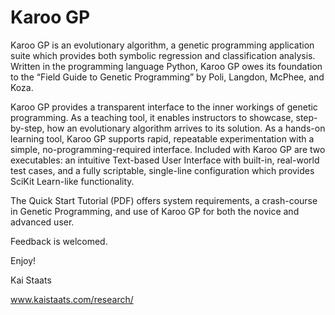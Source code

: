 # Karoo GP

Karoo GP is an evolutionary algorithm, a genetic programming application suite which provides both symbolic regression and classification analysis. Written in the programming language Python, Karoo GP owes its foundation to the “Field Guide to Genetic Programming” by Poli, Langdon, McPhee, and Koza.

Karoo GP provides a transparent interface to the inner workings of genetic programming. As a teaching tool, it enables instructors to showcase, step-by-step, how an evolutionary algorithm arrives to its solution. As a hands-on learning tool, Karoo GP supports rapid, repeatable experimentation with a simple, no-programming-required interface. Included with Karoo GP are two executables: an intuitive Text-based User Interface with built-in, real-world test cases, and a fully scriptable, single-line configuration which provides SciKit Learn-like functionality.

The Quick Start Tutorial (PDF) offers system requirements, a crash-course in Genetic Programming, and use of Karoo GP for both the novice and advanced user.

Feedback is welcomed.

Enjoy!

Kai Staats

www.kaistaats.com/research/
